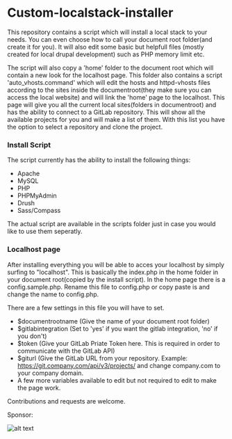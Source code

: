 # Custom-localstack-installer
This repository contains a script which will install a local stack to your needs. You can even choose how to call your document root folder(and create it for you). It will also edit some basic but helpfull files (mostly created for local drupal development) such as PHP memory limit etc. 

The script will also copy a 'home' folder to the document root which will contain a new look for the localhost page. This folder also contains a script 'auto_vhosts.command' which will edit the hosts and httpd-vhosts files according to the sites inside the documentroot(they make sure you can access the local website) and will link the 'home' page to the localhost. This page will give you all the current local sites(folders in documentroot) and has the ability to connect to a GitLab repository. This will show all the available projects for you and will make a list of them. With this list you have the option to select a repository and clone the project. 

### Install Script
The script currently has the ability to install the following things:
  * Apache
  * MySQL
  * PHP
  * PHPMyAdmin
  * Drush
  * Sass/Compass

The actual script are available in the scripts folder just in case you would like to use them seperatly.

  
### Localhost page
After installing everything you will be able to acces your localhost by simply surfing to "localhost". This is basically the index.php in the home folder in your document root(copied by the install script).
In the home page there is a config.sample.php. Rename this file to config.php or copy paste is and change the name to config.php. 

There are a few settings in this file you will have to set.
  * $documentrootname (Give the name of your document root folder)
  * $gitlabintegration (Set to 'yes' if you want the gitlab integration, 'no' if you don't)
   * $token (Give your GitLab Priate Token here. This is required in order to communicate with the GitLab API)
   * $giturl (Give the GitLab URL from your repository. Example: https://git.company.com/api/v3/projects/ and change company.com to your company domain.
  * A few more variables available to edit but not required to edit to make the page work. 

Contributions and requests are welcome.

Sponsor:

![alt text](http://wbase.be "Wbase.be")
